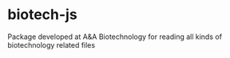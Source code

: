 # biotech-js
Package developed at A&amp;A Biotechnology for reading all kinds of biotechnology related files